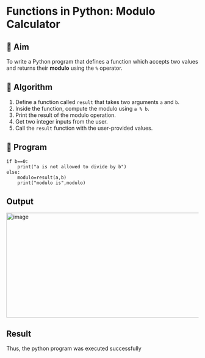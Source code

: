# Functions in Python: Modulo Calculator

## 🎯 Aim
To write a Python program that defines a function which accepts two values and returns their **modulo** using the `%` operator.

## 🧠 Algorithm
1. Define a function called `result` that takes two arguments `a` and `b`.
2. Inside the function, compute the modulo using `a % b`.
3. Print the result of the modulo operation.
4. Get two integer inputs from the user.
5. Call the `result` function with the user-provided values.

## 🧾 Program

```
if b==0:
    print("a is not allowed to divide by b")
else:
    modulo=result(a,b)
    print("modulo is",modulo)
```

## Output
<img width="910" height="274" alt="image" src="https://github.com/user-attachments/assets/4ec534ee-60d5-4501-8ff8-0d50d502afa2" />

## Result
Thus, the python program was executed successfully
